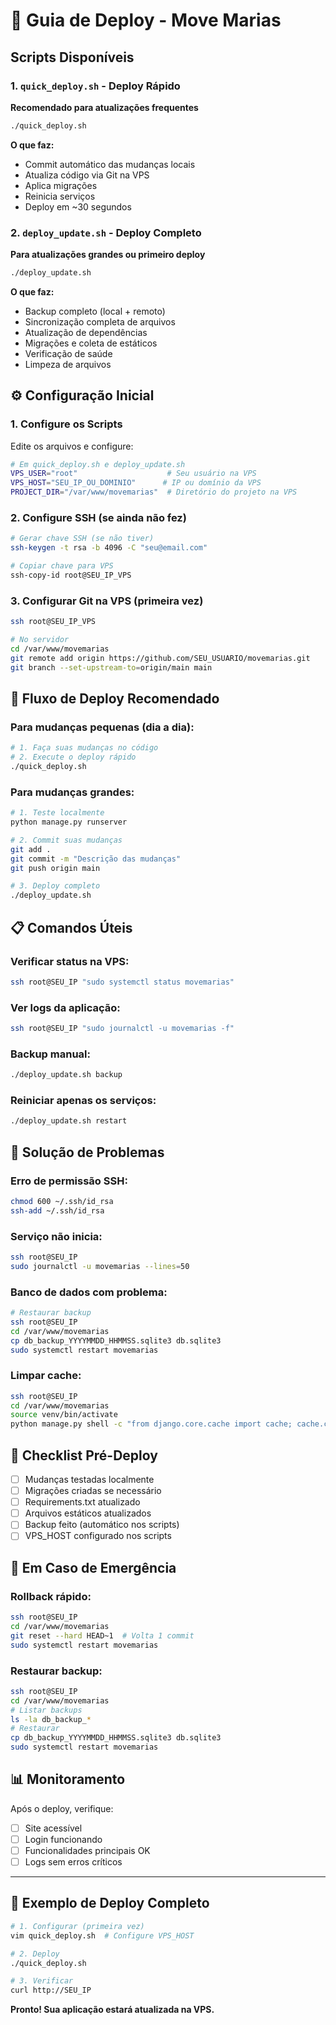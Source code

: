 # 🚀 Guia de Deploy - Move Marias

## Scripts Disponíveis

### 1. `quick_deploy.sh` - Deploy Rápido
**Recomendado para atualizações frequentes**

```bash
./quick_deploy.sh
```

**O que faz:**
- Commit automático das mudanças locais
- Atualiza código via Git na VPS
- Aplica migrações
- Reinicia serviços
- Deploy em ~30 segundos

### 2. `deploy_update.sh` - Deploy Completo
**Para atualizações grandes ou primeiro deploy**

```bash
./deploy_update.sh
```

**O que faz:**
- Backup completo (local + remoto)
- Sincronização completa de arquivos
- Atualização de dependências
- Migrações e coleta de estáticos
- Verificação de saúde
- Limpeza de arquivos

## ⚙️ Configuração Inicial

### 1. Configure os Scripts

Edite os arquivos e configure:

```bash
# Em quick_deploy.sh e deploy_update.sh
VPS_USER="root"                    # Seu usuário na VPS
VPS_HOST="SEU_IP_OU_DOMINIO"      # IP ou domínio da VPS
PROJECT_DIR="/var/www/movemarias"  # Diretório do projeto na VPS
```

### 2. Configure SSH (se ainda não fez)

```bash
# Gerar chave SSH (se não tiver)
ssh-keygen -t rsa -b 4096 -C "seu@email.com"

# Copiar chave para VPS
ssh-copy-id root@SEU_IP_VPS
```

### 3. Configurar Git na VPS (primeira vez)

```bash
ssh root@SEU_IP_VPS

# No servidor
cd /var/www/movemarias
git remote add origin https://github.com/SEU_USUARIO/movemarias.git
git branch --set-upstream-to=origin/main main
```

## 🎯 Fluxo de Deploy Recomendado

### Para mudanças pequenas (dia a dia):
```bash
# 1. Faça suas mudanças no código
# 2. Execute o deploy rápido
./quick_deploy.sh
```

### Para mudanças grandes:
```bash
# 1. Teste localmente
python manage.py runserver

# 2. Commit suas mudanças
git add .
git commit -m "Descrição das mudanças"
git push origin main

# 3. Deploy completo
./deploy_update.sh
```

## 📋 Comandos Úteis

### Verificar status na VPS:
```bash
ssh root@SEU_IP "sudo systemctl status movemarias"
```

### Ver logs da aplicação:
```bash
ssh root@SEU_IP "sudo journalctl -u movemarias -f"
```

### Backup manual:
```bash
./deploy_update.sh backup
```

### Reiniciar apenas os serviços:
```bash
./deploy_update.sh restart
```

## 🔧 Solução de Problemas

### Erro de permissão SSH:
```bash
chmod 600 ~/.ssh/id_rsa
ssh-add ~/.ssh/id_rsa
```

### Serviço não inicia:
```bash
ssh root@SEU_IP
sudo journalctl -u movemarias --lines=50
```

### Banco de dados com problema:
```bash
# Restaurar backup
ssh root@SEU_IP
cd /var/www/movemarias
cp db_backup_YYYYMMDD_HHMMSS.sqlite3 db.sqlite3
sudo systemctl restart movemarias
```

### Limpar cache:
```bash
ssh root@SEU_IP
cd /var/www/movemarias
source venv/bin/activate
python manage.py shell -c "from django.core.cache import cache; cache.clear()"
```

## 📝 Checklist Pré-Deploy

- [ ] Mudanças testadas localmente
- [ ] Migrações criadas se necessário
- [ ] Requirements.txt atualizado
- [ ] Arquivos estáticos atualizados
- [ ] Backup feito (automático nos scripts)
- [ ] VPS_HOST configurado nos scripts

## 🚨 Em Caso de Emergência

### Rollback rápido:
```bash
ssh root@SEU_IP
cd /var/www/movemarias
git reset --hard HEAD~1  # Volta 1 commit
sudo systemctl restart movemarias
```

### Restaurar backup:
```bash
ssh root@SEU_IP
cd /var/www/movemarias
# Listar backups
ls -la db_backup_*
# Restaurar
cp db_backup_YYYYMMDD_HHMMSS.sqlite3 db.sqlite3
sudo systemctl restart movemarias
```

## 📊 Monitoramento

Após o deploy, verifique:
- [ ] Site acessível
- [ ] Login funcionando
- [ ] Funcionalidades principais OK
- [ ] Logs sem erros críticos

---

## 🔄 Exemplo de Deploy Completo

```bash
# 1. Configurar (primeira vez)
vim quick_deploy.sh  # Configure VPS_HOST

# 2. Deploy
./quick_deploy.sh

# 3. Verificar
curl http://SEU_IP
```

**Pronto! Sua aplicação estará atualizada na VPS.**
